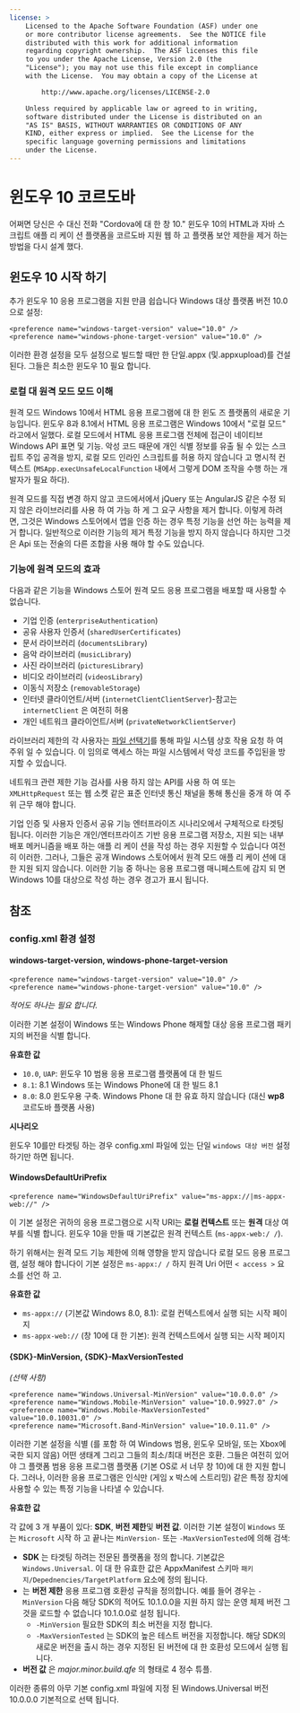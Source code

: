 ```yaml
---
license: >
    Licensed to the Apache Software Foundation (ASF) under one
    or more contributor license agreements.  See the NOTICE file
    distributed with this work for additional information
    regarding copyright ownership.  The ASF licenses this file
    to you under the Apache License, Version 2.0 (the
    "License"); you may not use this file except in compliance
    with the License.  You may obtain a copy of the License at

        http://www.apache.org/licenses/LICENSE-2.0

    Unless required by applicable law or agreed to in writing,
    software distributed under the License is distributed on an
    "AS IS" BASIS, WITHOUT WARRANTIES OR CONDITIONS OF ANY
    KIND, either express or implied.  See the License for the
    specific language governing permissions and limitations
    under the License.
---
```


# 윈도우 10 코르도바

어쩌면 당신은 수 대신 전화 "Cordova에 대 한 창 10." 윈도우 10의 HTML과 자바 스크립트 애플 리 케이 션 플랫폼을 코르도바 지원 웹 하 고 플랫폼 보안 제한을 제거 하는 방법을 다시 설계 했다.

## 윈도우 10 시작 하기

추가 윈도우 10 응용 프로그램을 지원 만큼 쉽습니다 Windows 대상 플랫폼 버전 10.0으로 설정:

    <preference name="windows-target-version" value="10.0" />
    <preference name="windows-phone-target-version" value="10.0" />
    

이러한 환경 설정을 모두 설정으로 빌드할 때만 한 단일.appx (및.appxupload)를 건설 된다. 그들은 최소한 윈도우 10 필요 합니다.

### 로컬 대 원격 모드 모드 이해

원격 모드 Windows 10에서 HTML 응용 프로그램에 대 한 윈도 즈 플랫폼의 새로운 기능입니다. 윈도우 8과 8.1에서 HTML 응용 프로그램은 Windows 10에서 "로컬 모드" 라고에서 일했다. 로컬 모드에서 HTML 응용 프로그램 전체에 접근이 네이티브 Windows API 표면 및 기능. 악성 코드 때문에 개인 식별 정보를 유출 될 수 있는 스크립트 주입 공격을 방지, 로컬 모드 인라인 스크립트를 허용 하지 않습니다 고 명시적 컨텍스트 (`MSApp.execUnsafeLocalFunction` 내에서 그렇게 DOM 조작을 수행 하는 개발자가 필요 하다).

원격 모드를 직접 변경 하지 않고 코드에서에서 jQuery 또는 AngularJS 같은 수정 되지 않은 라이브러리를 사용 하 여 가능 하 게 그 요구 사항을 제거 합니다. 이렇게 하려면, 그것은 Windows 스토어에서 앱을 인증 하는 경우 특정 기능을 선언 하는 능력을 제거 합니다. 일반적으로 이러한 기능의 제거 특정 기능을 방지 하지 않습니다 하지만 그것은 Api 또는 전술의 다른 조합을 사용 해야 할 수도 있습니다.

### 기능에 원격 모드의 효과

다음과 같은 기능을 Windows 스토어 원격 모드 응용 프로그램을 배포할 때 사용할 수 없습니다.

  * 기업 인증 (`enterpriseAuthentication`)
  * 공유 사용자 인증서 (`sharedUserCertificates`)
  * 문서 라이브러리 (`documentsLibrary`)
  * 음악 라이브러리 (`musicLibrary`)
  * 사진 라이브러리 (`picturesLibrary`)
  * 비디오 라이브러리 (`videosLibrary`)
  * 이동식 저장소 (`removableStorage`)
  * 인터넷 클라이언트/서버 (`internetClientClientServer`)-참고는 `internetClient` 은 여전히 허용
  * 개인 네트워크 클라이언트/서버 (`privateNetworkClientServer`)

라이브러리 제한의 각 사용자는 [파일 선택기](https://msdn.microsoft.com/en-us/library/windows/apps/windows.storage.pickers.fileopenpicker.aspx)를 통해 파일 시스템 상호 작용 요청 하 여 주위 일 수 있습니다. 이 임의로 액세스 하는 파일 시스템에서 악성 코드를 주입된을 방지할 수 있습니다.

네트워크 관련 제한 기능 검사를 사용 하지 않는 API를 사용 하 여 또는 `XMLHttpRequest` 또는 웹 소켓 같은 표준 인터넷 통신 채널을 통해 통신을 중개 하 여 주위 근무 해야 합니다.

기업 인증 및 사용자 인증서 공유 기능 엔터프라이즈 시나리오에서 구체적으로 타겟팅 됩니다. 이러한 기능은 개인/엔터프라이즈 기반 응용 프로그램 저장소, 지원 되는 내부 배포 메커니즘을 배포 하는 애플 리 케이 션을 작성 하는 경우 지원할 수 있습니다 여전히 이러한. 그러나, 그들은 공개 Windows 스토어에서 원격 모드 애플 리 케이 션에 대 한 지원 되지 않습니다. 이러한 기능 중 하나는 응용 프로그램 매니페스트에 감지 되 면 Windows 10를 대상으로 작성 하는 경우 경고가 표시 됩니다.

## 참조

### config.xml 환경 설정

#### windows-target-version, windows-phone-target-version

    <preference name="windows-target-version" value="10.0" />
    <preference name="windows-phone-target-version" value="10.0" />
    

*적어도 하나는 필요 합니다.*

이러한 기본 설정이 Windows 또는 Windows Phone 해제할 대상 응용 프로그램 패키지의 버전을 식별 합니다.

**유효한 값**

  * `10.0`, `UAP`: 윈도우 10 범용 응용 프로그램 플랫폼에 대 한 빌드
  * `8.1`: 8.1 Windows 또는 Windows Phone에 대 한 빌드 8.1
  * `8.0`: 8.0 윈도우용 구축. Windows Phone 대 한 유효 하지 않습니다 (대신 **wp8** 코르도바 플랫폼 사용)

**시나리오**

윈도우 10를만 타겟팅 하는 경우 config.xml 파일에 있는 단일 `windows 대상 버전` 설정 하기만 하면 됩니다.

#### WindowsDefaultUriPrefix

    <preference name="WindowsDefaultUriPrefix" value="ms-appx://|ms-appx-web://" />
    

이 기본 설정은 귀하의 응용 프로그램으로 시작 URI는 **로컬 컨텍스트** 또는 **원격** 대상 여부를 식별 합니다. 윈도우 10을 만들 때 기본값은 원격 컨텍스트 (`ms-appx-web:/ /`).

하기 위해서는 원격 모드 기능 제한에 의해 영향을 받지 않습니다 로컬 모드 응용 프로그램, 설정 해야 합니다이 기본 설정은 `ms-appx:/ /` 하지 원격 Uri 어떤 `< access >` 요소를 선언 하 고.

**유효한 값**

  * `ms-appx://` (기본값 Windows 8.0, 8.1): 로컬 컨텍스트에서 실행 되는 시작 페이지
  * `ms-appx-web://` (창 10에 대 한 기본): 원격 컨텍스트에서 실행 되는 시작 페이지

#### {SDK}-MinVersion, {SDK}-MaxVersionTested

*(선택 사항)*

    <preference name="Windows.Universal-MinVersion" value="10.0.0.0" />
    <preference name="Windows.Mobile-MinVersion" value="10.0.9927.0" />
    <preference name="Windows.Mobile-MaxVersionTested" value="10.0.10031.0" />
    <preference name="Microsoft.Band-MinVersion" value="10.0.11.0" />
    

이러한 기본 설정을 식별 (를 포함 하 여 Windows 범용, 윈도우 모바일, 또는 Xbox에 국한 되지 않음) 어떤 생태계 그리고 그들의 최소/최대 버전은 호환. 그들은 여전히 있어야 그 플랫폼 범용 응용 프로그램 플랫폼 (기본 OS로 서 너무 창 10)에 대 한 지원 합니다. 그러나, 이러한 응용 프로그램은 인식만 (게임 x 박스에 스트리밍) 같은 특정 장치에 사용할 수 있는 특정 기능을 나타낼 수 있습니다.

**유효한 값**

각 값에 3 개 부품이 있다: **SDK**, **버전 제한**및 **버전 값**. 이러한 기본 설정이 `Windows` 또는 `Microsoft` 시작 하 고 끝나는 `MinVersion-` 또는 `-MaxVersionTested`에 의해 검색:

  * **SDK** 는 타겟팅 하려는 전문된 플랫폼을 정의 합니다. 기본값은 `Windows.Universal`. 이 대 한 유효한 값은 AppxManifest 스키마 `패키지/Depednencies/TargetPlatform` 요소에 정의 됩니다.
  * 는 **버전 제한** 응용 프로그램 호환성 규칙을 정의합니다. 예를 들어 경우는 `-MinVersion` 다음 해당 SDK의 적어도 10.1.0.0을 지원 하지 않는 운영 체제 버전 그것을 로드할 수 없습니다 10.1.0.0로 설정 됩니다. 
      * `-MinVersion` 필요한 SDK의 최소 버전을 지정 합니다.
      * `-MaxVersionTested` 는 SDK의 높은 테스트 버전을 지정합니다. 해당 SDK의 새로운 버전을 출시 하는 경우 지정된 된 버전에 대 한 호환성 모드에서 실행 됩니다.
  * **버전 값** 은 *major.minor.build.qfe* 의 형태로 4 정수 튜플. 

이러한 종류의 아무 기본 config.xml 파일에 지정 된 Windows.Universal 버전 10.0.0.0 기본적으로 선택 됩니다.